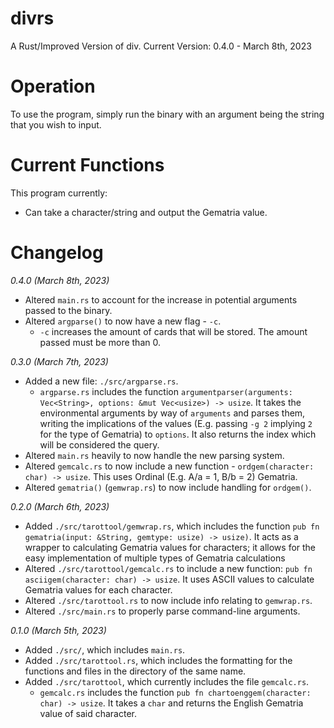 # divrs
A Rust/Improved Version of div.
Current Version: 0.4.0 - March 8th, 2023


# Operation
  To use the program, simply run the binary with an argument being the string that you wish to input.

# Current Functions
  This program currently:
  - Can take a character/string and output the Gematria value.

# Changelog

  *0.4.0 (March 8th, 2023)*
  - Altered ``main.rs`` to account for the increase in potential arguments passed to the binary.
  - Altered ``argparse()`` to now have a new flag - ``-c``.
    - ``-c`` increases the amount of cards that will be stored. The amount passed must be more than 0.

  *0.3.0 (March 7th, 2023)*
  - Added a new file: ``./src/argparse.rs``.
    - ``argparse.rs`` includes the function ``argumentparser(arguments: Vec<String>, options: &mut Vec<usize>) -> usize``. It takes the environmental arguments by way of ``arguments`` and parses them, writing the implications of the values (E.g. passing ``-g 2`` implying ``2`` for the type of Gematria) to ``options``. It also returns the index which will be considered the query.
  - Altered ``main.rs`` heavily to now handle the new parsing system.
  - Altered ``gemcalc.rs`` to now include a new function - ``ordgem(character: char) -> usize``. This uses Ordinal (E.g. A/a = 1, B/b = 2) Gematria.
  - Altered ``gematria()`` (``gemwrap.rs``) to now include handling for ``ordgem()``. 

  *0.2.0 (March 6th, 2023)*
  - Added ``./src/tarottool/gemwrap.rs``, which includes the function ``pub fn gematria(input: &String, gemtype: usize) -> usize)``. It acts as a wrapper to calculating Gematria values for characters; it allows for the easy implementation of multiple types of Gematria calculations
  - Altered ``./src/tarottool/gemcalc.rs`` to include a new function: ``pub fn asciigem(character: char) -> usize``. It uses ASCII values to calculate Gematria values for each character.
  - Altered ``./src/tarottool.rs`` to now include info relating to ``gemwrap.rs``.
  - Altered ``./src/main.rs`` to properly parse command-line arguments.

  *0.1.0 (March 5th, 2023)*
  - Added ``./src/``, which includes ``main.rs``.
  - Added ``./src/tarottool.rs``, which includes the formatting for the functions and files in the directory of the same name.
  - Added ``./src/tarottool``, which currently includes the file ``gemcalc.rs``.
    - ``gemcalc.rs`` includes the function ``pub fn chartoenggem(character: char) -> usize``. It takes a ``char`` and returns the English Gematria value of said character.
